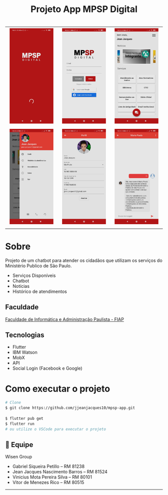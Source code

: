 <h1 align="center"> Projeto App MPSP Digital <h1>

<div style="text-align: center; justify-content: center; align-items: center; ">
    <table border="0" style="text-align: center; justify-content: center; align-items: center; ">
        <tr>
            <td style="text-align: center">
                <img src="https://raw.githubusercontent.com/jjeanjacques10/mpsp-app/develop/screenshots/loading.jpg?token=AHV3Q663UGR3DZHAIXDJ3X27ZDSTM"
                    width="250" />
                </br>
            </td>
            <td style="text-align: center">
                <img src="https://raw.githubusercontent.com/jjeanjacques10/mpsp-app/develop/screenshots/login.jpg?token=AHV3Q63SKVGESUKQ5SYAYRC7ZDTCI"
                    width="250" />
                </br>
            </td>
            <td style="text-align: center">
                <img src="https://raw.githubusercontent.com/jjeanjacques10/mpsp-app/develop/screenshots/home.jpg?token=AHV3Q6Z3P2UPJZ56DLEMZJS7ZDSWA"
                    width="250" />
                </br>
            </td>
        </tr>
         <tr>
            <td style="text-align: center">
                <img src="https://raw.githubusercontent.com/jjeanjacques10/mpsp-app/develop/screenshots/menu.jpg?token=AHV3Q6YRVV33RRSKD5QRZFS7ZDTES"
                    width="250" />
                </br>
            </td>
            <td style="text-align: center">
                <img src="https://raw.githubusercontent.com/jjeanjacques10/mpsp-app/develop/screenshots/profile.jpg?token=AHV3Q64TUNJKRDWEBQJ6USK7ZDTGC"
                    width="250" />
                </br>
            </td>
            <td style="text-align: center">
                <img src="https://raw.githubusercontent.com/jjeanjacques10/mpsp-app/develop/screenshots/chat.jpg?token=AHV3Q64SNUNYK6L2IMFBQWC7ZDTHO"
                    width="250" />
                </br>
            </td>
        </tr>
     </table>
</div>

# Sobre

Projeto de um chatbot para atender os cidadãos que utilizam os serviços do Ministério Publico de São Paulo.

- Serviços Disponíveis
- Chatbot
- Notícias
- Histórico de atendimentos

## Faculdade

[Faculdade de Informática e Administração Paulista - FIAP](https://www.fiap.com.br/)

## Tecnologias 

- Flutter
- IBM Watson
- MobX
- API
- Social Login (Facebook e Google)

# Como executar o projeto

```bash
# Clone
$ git clone https://github.com/jjeanjacques10/mpsp-app.git

$ flutter pub get
$ flutter run
# ou utilize o VSCode para executar o projeto
```

## 👊 Equipe 

Wisen Group

- Gabriel Siqueira Petillo – RM 81238
- Jean Jacques Nascimento Barros – RM 81524
- Vinicius Mota Pereira Silva – RM 80101
- Vitor de Menezes Rico – RM 80515
---
